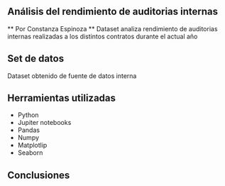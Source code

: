 ##  Análisis del rendimiento de auditorias internas
** Por Constanza Espinoza **
 Dataset analiza rendimiento de auditorias internas realizadas a los distintos contratos durante el actual año

## Set de datos

Dataset obtenido de  fuente de datos interna 

## Herramientas utilizadas

  - Python
  - Jupiter notebooks
  - Pandas
  - Numpy
  - Matplotlip
  - Seaborn
 
 ## Conclusiones 
